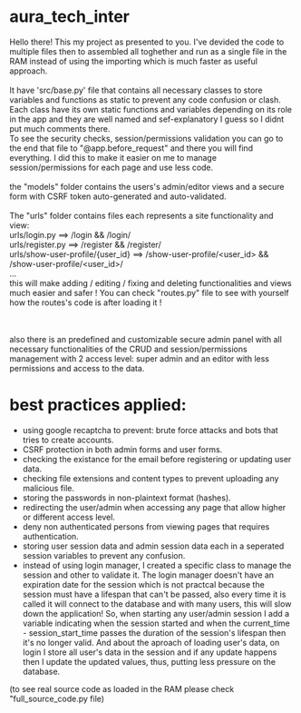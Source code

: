 # aura_tech_inter
Hello there! This my project as presented to you. I've devided the code to multiple files then to assembled all toghether and run as a single file in the RAM instead of using the importing which is much faster as useful approach.
<br>
<br>
It have 'src/base.py' file that contains all necessary classes to store variables and functions as static to prevent any code confusion or clash. Each class have its own static functions and variables depending on its role in the app and they are well named and sef-explanatory I guess so I didnt put much comments there.
<br>To see the security checks, session/permissions validation you can go to the end that file to "@app.before_request" and there you will find everything. I did this to make it easier on me to manage session/permissions for each page and use less code.
<br>
<br>
the "models" folder contains the users's admin/editor views and a secure form with CSRF token auto-generated and auto-validated.
<br>
<br>
The "urls" folder contains files each represents a site functionality and view:
<br>urls/login.py ==> /login && /login/
<br>urls/register.py ==> /register && /register/
<br>urls/show-user-profile/{user_id} ==> /show-user-profile/<user_id> && /show-user-profile/<user_id>/
<br>...
<br>this will make adding / editing / fixing and deleting functionalities and views much easier and safer ! You can check "routes.py" file to see with yourself how the routes's code is after loading it !

<br>
<br>
also there is an predefined and customizable secure admin panel with all necessary functionalities of the CRUD and session/permissions management with 2 access level: super admin and an editor with less permissions and access to the data.

# best practices applied:

<ul>
  <li>using google recaptcha to prevent: brute force attacks and bots that tries to create accounts.</li>
  <li>CSRF protection in both admin forms and user forms.</li>
  <li>checking the existance for the email before registering or updating user data.</li>
  <li>checking file extensions and content types to prevent uploading any malicious file.</li>
  <li>storing the passwords in non-plaintext format (hashes).</li>
  <li>redirecting the user/admin when accessing any page that allow higher or different access level.</li>
  <li>deny non authenticated persons from viewing pages that requires authentication.</li>
  <li>storing user session data and admin session data each in a seperated session variables to prevent any confusion.</li>
  <li>instead of using login manager, I created a specific class to manage the session and other to validate it. The login manager doesn't have an expiration date for the session which is not practcal because the session must have a lifespan that can't be passed, also every time it is called it will connect to the database and with many users, this will slow down the application! So, when starting any user/admin session I add a variable indicating when the session started and when the current_time - session_start_time passes the duration of the session's lifespan then it's no longer valid. And about the aproach of loading user's data, on login I store all user's data in the session and if any update happens then I update the updated values, thus, putting less pressure on the database.</li>
</ul>

(to see real source code as loaded in the RAM please check "full_source_code.py file)
